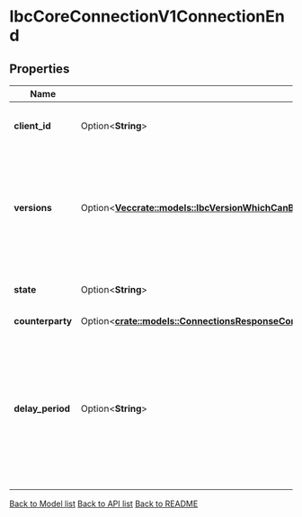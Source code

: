 # IbcCoreConnectionV1ConnectionEnd

## Properties

Name | Type | Description | Notes
------------ | ------------- | ------------- | -------------
**client_id** | Option<**String**> | client associated with this connection. | [optional]
**versions** | Option<[**Vec<crate::models::IbcVersionWhichCanBeUtilisedToDetermineEncodingsOrProtocolsForChannelsOrPacketsUtilisingThisConnectionInner>**](IBC_version_which_can_be_utilised_to_determine_encodings_or_protocols_for_channels_or_packets_utilising_this_connection_inner.md)> | IBC version which can be utilised to determine encodings or protocols for channels or packets utilising this connection. | [optional]
**state** | Option<**String**> | current state of the connection end. | [optional][default to UninitializedUnspecified]
**counterparty** | Option<[**crate::models::ConnectionsResponseConnectionsInnerCounterparty**](Connections_response_connections_inner_counterparty.md)> |  | [optional]
**delay_period** | Option<**String**> | delay period that must pass before a consensus state can be used for packet-verification NOTE: delay period logic is only implemented by some clients. | [optional]

[Back to Model list](../README.md#documentation-for-models) [Back to API list](../README.md#documentation-for-api-endpoints) [Back to README](../README.md)


